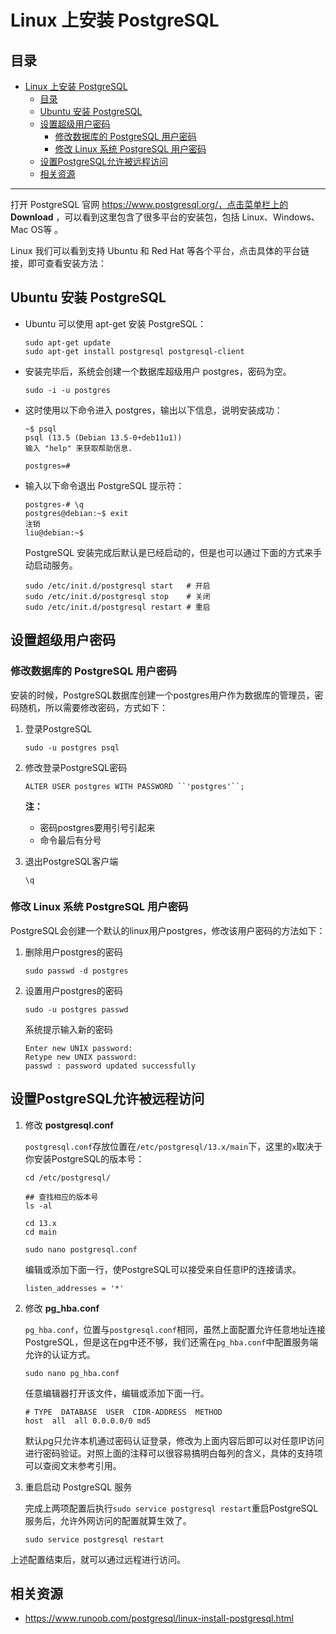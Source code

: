 # Linux 上安装 PostgreSQL

## 目录

- [Linux 上安装 PostgreSQL](#linux-上安装-postgresql)
  - [目录](#目录)
  - [Ubuntu 安装 PostgreSQL](#ubuntu-安装-postgresql)
  - [设置超级用户密码](#设置超级用户密码)
    - [修改数据库的 PostgreSQL 用户密码](#修改数据库的-postgresql-用户密码)
    - [修改 Linux 系统 PostgreSQL 用户密码](#修改-linux-系统-postgresql-用户密码)
  - [设置PostgreSQL允许被远程访问](#设置postgresql允许被远程访问)
  - [相关资源](#相关资源)

---

打开 PostgreSQL 官网 https://www.postgresql.org/，点击菜单栏上的 **Download** ，可以看到这里包含了很多平台的安装包，包括 Linux、Windows、Mac OS等 。

Linux 我们可以看到支持 Ubuntu 和 Red Hat 等各个平台，点击具体的平台链接，即可查看安装方法：



## Ubuntu 安装 PostgreSQL

- Ubuntu 可以使用 apt-get 安装 PostgreSQL：

  ```shell
  sudo apt-get update
  sudo apt-get install postgresql postgresql-client
  ```

- 安装完毕后，系统会创建一个数据库超级用户 postgres，密码为空。

  ```shell
  sudo -i -u postgres
  ```

- 这时使用以下命令进入 postgres，输出以下信息，说明安装成功：

  ```shell
  ~$ psql
  psql (13.5 (Debian 13.5-0+deb11u1))
  输入 "help" 来获取帮助信息.
  
  postgres=# 
  ```

  

- 输入以下命令退出 PostgreSQL 提示符：

  ```shell
  postgres-# \q
  postgres@debian:~$ exit
  注销
  liu@debian:~$ 
  ```

  PostgreSQL 安装完成后默认是已经启动的，但是也可以通过下面的方式来手动启动服务。

  ```shell
  sudo /etc/init.d/postgresql start   # 开启
  sudo /etc/init.d/postgresql stop    # 关闭
  sudo /etc/init.d/postgresql restart # 重启
  ```



## 设置超级用户密码



### 修改数据库的 PostgreSQL 用户密码

安装的时候，PostgreSQL数据库创建一个postgres用户作为数据库的管理员，密码随机，所以需要修改密码，方式如下：

1. 登录PostgreSQL

   ```shell
   sudo -u postgres psql
   ```

2. 修改登录PostgreSQL密码

   ```shell
   ALTER USER postgres WITH PASSWORD ``'postgres'``;
   ```
   **注：**

   - 密码postgres要用引号引起来
   - 命令最后有分号

3. 退出PostgreSQL客户端

   ```
   \q
   ```

### 修改 Linux 系统 PostgreSQL 用户密码

PostgreSQL会创建一个默认的linux用户postgres，修改该用户密码的方法如下：

1. 删除用户postgres的密码

   ```shell
   sudo passwd -d postgres
   ```

2. 设置用户postgres的密码

   ```shell
   sudo -u postgres passwd
   ```

   系统提示输入新的密码

   ```shell
   Enter new UNIX password:
   Retype new UNIX password:
   passwd : password updated successfully
   ```



## 设置PostgreSQL允许被远程访问

1. 修改 **postgresql.conf**

   `postgresql.conf`存放位置在`/etc/postgresql/13.x/main`下，这里的`x`取决于你安装PostgreSQL的版本号：

   ```shell
   cd /etc/postgresql/
   
   ## 查找相应的版本号
   ls -al
   
   cd 13.x
   cd main
   
   sudo nano postgresql.conf
   ```

   

   编辑或添加下面一行，使PostgreSQL可以接受来自任意IP的连接请求。

   ```shell
   listen_addresses = '*'
   ```

2. 修改 **pg_hba.conf**

   `pg_hba.conf`，位置与`postgresql.conf`相同，虽然上面配置允许任意地址连接PostgreSQL，但是这在pg中还不够，我们还需在`pg_hba.conf`中配置服务端允许的认证方式。

   ```shell
   sudo nano pg_hba.conf
   ```

   

   任意编辑器打开该文件，编辑或添加下面一行。

   ```shell
   # TYPE  DATABASE  USER  CIDR-ADDRESS  METHOD
   host  all  all 0.0.0.0/0 md5
   ```

   默认pg只允许本机通过密码认证登录，修改为上面内容后即可以对任意IP访问进行密码验证。对照上面的注释可以很容易搞明白每列的含义，具体的支持项可以查阅文末参考引用。

3. 重启启动 PostgreSQL 服务

   完成上两项配置后执行`sudo service postgresql restart`重启PostgreSQL服务后，允许外网访问的配置就算生效了。
   
   ```shell
   sudo service postgresql restart
   ```

上述配置结束后，就可以通过远程进行访问。



## 相关资源

- https://www.runoob.com/postgresql/linux-install-postgresql.html


